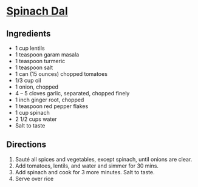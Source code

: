# [Spinach Dal](https://www.bluezones.com/recipe/longevity-dal-palak-spinach-dal/)

## Ingredients

* 1 cup lentils
* 1 teaspoon garam masala
* 1 teaspoon turmeric
* 1 teaspoon salt
* 1 can (15 ounces) chopped tomatoes
* 1/3 cup oil
* 1 onion, chopped
* 4 – 5 cloves garlic, separated, chopped finely
* 1 inch ginger root, chopped
* 1 teaspoon red pepper flakes
* 1 cup spinach
* 2 1/2 cups water
* Salt to taste


## Directions

1. Sauté all spices and vegetables, except spinach, until onions are clear.
1. Add tomatoes, lentils, and water and simmer for 30 mins.
1. Add spinach and cook for 3 more minutes. Salt to taste.
1. Serve over rice
